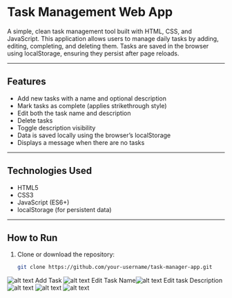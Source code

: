 # Task Management Web App

A simple, clean task management tool built with HTML, CSS, and JavaScript. This application allows users to manage daily tasks by adding, editing, completing, and deleting them. Tasks are saved in the browser using localStorage, ensuring they persist after page reloads.

---

## Features

- Add new tasks with a name and optional description
- Mark tasks as complete (applies strikethrough style)
- Edit both the task name and description
- Delete tasks
- Toggle description visibility
- Data is saved locally using the browser’s localStorage
- Displays a message when there are no tasks

---

## Technologies Used

- HTML5
- CSS3
- JavaScript (ES6+)
- localStorage (for persistent data)

---

## How to Run

1. Clone or download the repository:
   ```bash
   git clone https://github.com/your-username/task-manager-app.git
![alt text](<Screenshot 2025-07-11 155253.png>) Add Task ![alt text](<Screenshot 2025-07-11 155338.png>) Edit Task Name![alt text](<Screenshot 2025-07-11 155351.png>) Edit task Description ![alt text](<Screenshot 2025-07-11 155401.png>) ![alt text](<Screenshot 2025-07-11 155409.png>) ![alt text](<Screenshot 2025-07-11 155425.png>)
